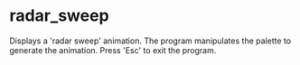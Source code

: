 # radar_sweep

Displays a 'radar sweep' animation. The program manipulates the palette to
generate the animation.  Press 'Esc' to exit the program.

